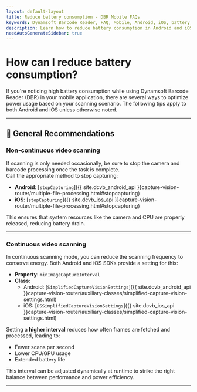 ```yaml
---
layout: default-layout
title: Reduce battery consumption - DBR Mobile FAQs
keywords: Dynamsoft Barcode Reader, FAQ, Mobile, Android, iOS, battery, consumption
description: Learn how to reduce battery consumption in Android and iOS apps using Dynamsoft Barcode Reader.
needAutoGenerateSidebar: true
---
```


# How can I reduce battery consumption?

If you're noticing high battery consumption while using Dynamsoft Barcode Reader (DBR) in your mobile application, there are several ways to optimize power usage based on your scanning scenario. The following tips apply to both Android and iOS unless otherwise noted.

---

## 🔋 General Recommendations

### Non-continuous video scanning

If scanning is only needed occasionally, be sure to stop the camera and barcode processing once the task is complete.  
Call the appropriate method to stop capturing:

- **Android**: [`stopCapturing`]({{ site.dcvb_android_api }}capture-vision-router/multiple-file-processing.html#stopcapturing)  
- **iOS**: [`stopCapturing`]({{ site.dcvb_ios_api }}capture-vision-router/multiple-file-processing.html#stopcapturing)

This ensures that system resources like the camera and CPU are properly released, reducing battery drain.

---

### Continuous video scanning

In continuous scanning mode, you can reduce the scanning frequency to conserve energy. Both Android and iOS SDKs provide a setting for this:

- **Property**: `minImageCaptureInterval`  
- **Class**:
  - Android: [`SimplifiedCaptureVisionSettings`]({{ site.dcvb_android_api }}capture-vision-router/auxiliary-classes/simplified-capture-vision-settings.html)  
  - iOS: [`DSSimplifiedCaptureVisionSettings`]({{ site.dcvb_ios_api }}capture-vision-router/auxiliary-classes/simplified-capture-vision-settings.html)

Setting a **higher interval** reduces how often frames are fetched and processed, leading to:

- Fewer scans per second  
- Lower CPU/GPU usage  
- Extended battery life

This interval can be adjusted dynamically at runtime to strike the right balance between performance and power efficiency.

---